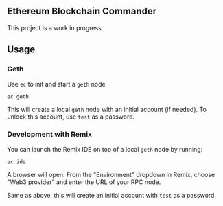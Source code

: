 Ethereum Blockchain Commander
---

This project is a work in progress

## Usage 
### Geth
Use `ec` to init and start a `geth` node

```
ec geth
```

This will create a local `geth` node with an initial account (if needed). To unlock this account, use `test` as a password.

### Development with Remix
You can launch the Remix IDE on top of a local `geth` node by running:

```
ec ide
```

A browser will open. From the "Environment" dropdown in Remix, choose "Web3 provider" and enter the URL of your RPC node.

Same as above, this will create an initial account with `test` as a password.
